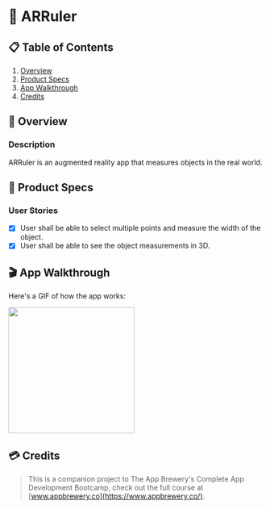 # 📏 ARRuler

## 📋 Table of Contents
1. [Overview](#Overview)
2. [Product Specs](#Product-Specs)
3. [App Walkthrough](#App-Walkthrough)
4. [Credits](#Credits)

## 👀 Overview
### Description

ARRuler is an augmented reality app that measures objects in the real world.

## 📕 Product Specs
### User Stories

- [X] User shall be able to select multiple points and measure the width of the object.
- [X] User shall be able to see the object measurements in 3D.

## 🎬 App Walkthrough

Here's a GIF of how the app works:

<img src="https://raw.githubusercontent.com/py415/app-resources/master/GIFs/ios/ios-arruler.gif" width="250" />

## 💳 Credits

>This is a companion project to The App Brewery's Complete App Development Bootcamp, check out the full course at [www.appbrewery.co](https://www.appbrewery.co/).
